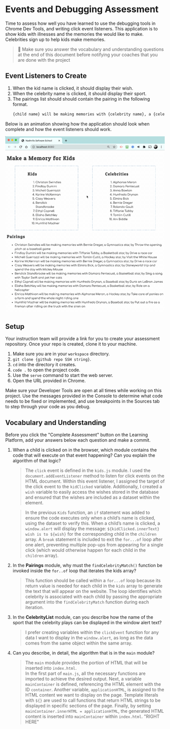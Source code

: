 # Events and Debugging Assessment

Time to assess how well you have learned to use the debugging tools in Chrome Dev Tools, and writing click event listeners. This application is to show kids with illnesses and the memories the would like to make. Celebrities sign up to help kids make memories.

> 🧨 Make sure you answer the vocabulary and understanding questions at the end of this document before notifying your coaches that you are done with the project

## Event Listeners to Create

1. When the kid name is clicked, it should display their wish.
1. When the celebrity name is clicked, it should display their sport.
1. The pairings list should should contain the pairing in the following format.
    ```html
    {child name} will be making memories with {celebrity name}, a {celebrity sport} star, by {child wish}
    ```

Below is an animation showing how the application should look when complete and how the event listeners should work.

<img src="./images/debugging-events-assessment.gif" width="700px">

## Setup

Your instruction team will provide a link for you to create your assessment repository. Once your repo is created, clone it to your machine.

1. Make sure you are in your `workspace` directory.
1. `git clone {github repo SSH string}`.
1. `cd` into the directory it creates.
1. `code .` to open the project code.
1. Use the `serve` command to start the web server.
1. Open the URL provided in Chrome.

Make sure your Developer Tools are open at all times while working on this project. Use the messages provided in the Console to determine what code needs to be fixed or implemented, and use breakpoints in the Sources tab to step through your code as you debug.

## Vocabulary and Understanding

Before you click the "Complete Assessment" button on the Learning Platform, add your answers below each question and make a commit.

1. When a child is clicked on in the browser, which module contains the code that will execute on that event happening? Can you explain the algorithm of that logic?
   > The `click` event is defined in the `kids.js` module. I used the `document.addEventListener` method to listen for click events on the HTML document. Within this event listener, I assigned the target of the click event to the `kidClicked` variable. Additionally, I created a `wish` variable to easily access the wishes stored in the database and ensured that the wishes are included as a dataset within the element.

   > In the previous `Kids` function, an `if` statement was added to ensure the code executes only when a child’s name is clicked, using the dataset to verify this. When a child’s name is clicked, a `window.alert` will display the message: `${kidClicked.innerText} wish is to ${wish}` for the corresponding child in the `children` array. A `break` statement is included to exit the `for...of` loop after one alert, preventing multiple pop-ups from appearing for a single click (which would otherwise happen for each child in the `children` array).
2. In the **Pairings** module, why must the `findCelebrityMatch()` function be invoked inside the `for..of` loop that iterates the kids array?
   > This function should be called within a `for...of` loop because its return value is needed for each child in the `kids` array to generate the text that will appear on the website. The loop identifies which celebrity is associated with each child by passing the appropriate argument into the `findCelebrityMatch` function during each iteration.
3. In the **CelebrityList** module, can you describe how the name of the sport that the celebrity plays can be displayed in the window alert text?
   > I prefer creating variables within the `clickEvent` function for any data I want to display in the `window.alert`, as long as the data comes from the same object within the same array.
4. Can you describe, in detail, the algorithm that is in the `main` module?
   > The `main` module provides the portion of HTML that will be inserted into `index.html`.  
   In the first part of `main.js`, all the necessary functions are imported to achieve the desired output. Next, a variable `mainContainer` is defined, referencing the HTML element with the ID `container`. Another variable, `applicationHTML`, is assigned to the HTML content we want to display on the page. Template literals with `${}` are used to call functions that return HTML strings to be displayed in specific sections of the page. Finally, by setting `mainContainer.innerHTML = applicationHTML`, the generated HTML content is inserted into `mainContainer` within `index.html`. "RIGHT HERE"